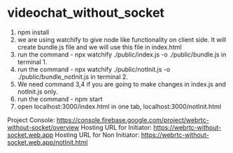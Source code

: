 # videochat_without_socket

1. npm install
2. we are using watchify to give node like functionality on client side. It will create bundle.js file and we will use this file in index.html 
3. run the command - npx watchify ./public/index.js -o ./public/bundle.js in terminal 1.
4. run the command - npx watchify ./public/notInit.js -o ./public/bundle_notInit.js in terminal 2.
5. We need command 3,4 if you are going to make changes in index.js and notInit.js only.
6. run the command - npm start
7. open localhost:3000/index.html in one tab, localhost:3000/notInit.html

Project Console: https://console.firebase.google.com/project/webrtc-without-socket/overview
Hosting URL for Initiator: https://webrtc-without-socket.web.app
Hosting URL for Non Initiator: https://webrtc-without-socket.web.app/notInit.html
